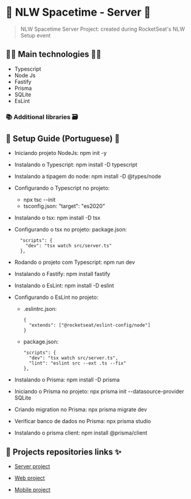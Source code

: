# 🚀 NLW Spacetime - Server 🚀

> NLW Spacetime Server Project: created during RocketSeat's NLW Setup event

## 👨‍💻 Main technologies 👩‍💻

- Typescript
- Node Js
- Fastify
- Prisma
- SQLite
- EsLint

### 📚 Additional libraries 🗃️

## 📃 Setup Guide (Portuguese) 📖

- Iniciando projeto NodeJs: npm init -y

- Instalando o Typescript: npm install -D typescript

- Instalando a tipagem do node: npm install -D @types/node

- Configurando o Typescript no projeto:

  - npx tsc --init
  - tsconfig.json: "target": "es2020"

- Instalando o tsx: npm install -D tsx

- Configurando o tsx no projeto: package.json:

        "scripts": {
          "dev": "tsx watch src/server.ts"
        },

- Rodando o projeto com Typescript: npm run dev

- Instalando o Fastify: npm install fastify

- Instalando o EsLint: npm install -D eslint

- Configurando o EsLint no projeto: 

  - .eslintrc.json:

        {
          "extends": ["@rocketseat/eslint-config/node"]
        }


  - package.json:

        "scripts": {
          "dev": "tsx watch src/server.ts",
          "lint": "eslint src --ext .ts --fix"
        },

- Instalando o Prisma: npm install -D prisma

- Iniciando o Prisma no projeto: npx prisma init --datasource-provider SQLite

- Criando migration no Prisma: npx prisma migrate dev

- Verificar banco de dados no Prisma: npx prisma studio

- Instalando o prisma client: npm install @prisma/client

## 🔗 Projects repositories links ✨

- [Server project](server)

- [Web project](web)

- [Mobile project](mobile)
